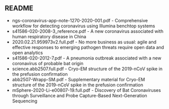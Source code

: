 ## README

* ngs-coronavirus-app-note-1270-2020-001.pdf - Comprehensive workflow for detecting coronavirus using Illumina benchtop systems
* s41586-020-2008-3_reference.pdf - A new coronavirus associated with human respiratory disease in China
* 2020.02.21.959973v2.full.pdf - No more business as usual: agile and effective responses to emerging pathogen threats require open data and open analytics
* s41586-020-2012-7.pdf - A pneumonia outbreak associated with a new coronavirus of probable bat origin
* science.abb2507.full.pdf - Cryo-EM structure of the 2019-nCoV spike in the prefusion confirmation
* abb2507-Wrapp-SM.pdf - Supplementary material for Cryo-EM structure of the 2019-nCoV spike in the prefusion confirmation
* mSphere-2020-Li-e00807-19.full.pdf - Discovery of Bat Coronaviruses through Surveillance and Probe Capture-Based Next-Generation Sequencing

